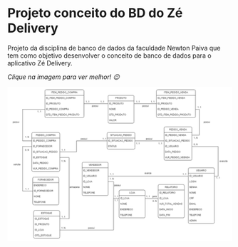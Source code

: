 # Projeto conceito do BD do Zé Delivery
Projeto da disciplina de banco de dados da faculdade Newton Paiva que tem como objetivo desenvolver o conceito de banco de dados para o aplicativo Zé Delivery.

*Clique na imagem para ver melhor! 😉*


<img src=".\bd-zedelivery.png" width="550px"></a>
